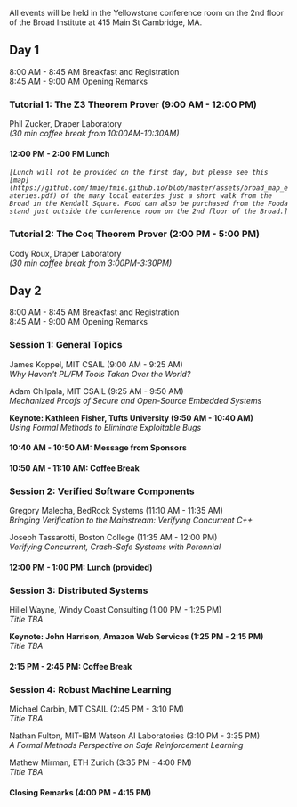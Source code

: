 All events will be held in the Yellowstone conference room on the 2nd floor of the Broad Institute at 415 Main St Cambridge, MA.

## Day 1
8:00 AM - 8:45 AM Breakfast and Registration  
8:45 AM - 9:00 AM Opening Remarks  

### Tutorial 1: The Z3 Theorem Prover (9:00 AM - 12:00 PM)
Phil Zucker, Draper Laboratory    
_(30 min coffee break from 10:00AM-10:30AM)_
 
#### 12:00 PM - 2:00 PM Lunch  
_`[Lunch will not be provided on the first day, but please see this [map](https://github.com/fmie/fmie.github.io/blob/master/assets/broad_map_eateries.pdf) of the many local eateries just a short walk from the Broad in the Kendall Square. Food can also be purchased from the Fooda stand just outside the conference room on the 2nd floor of the Broad.]`_

### Tutorial 2: The Coq Theorem Prover (2:00 PM - 5:00 PM)
Cody Roux, Draper Laboratory  
_(30 min coffee break from 3:00PM-3:30PM)_

## Day 2
8:00 AM - 8:45 AM Breakfast and Registration  
8:45 AM - 9:00 AM Opening Remarks

### Session 1: General Topics
James Koppel, MIT CSAIL  (9:00 AM - 9:25 AM)  
_Why Haven't PL/FM Tools Taken Over the World?_  

Adam Chilpala, MIT CSAIL (9:25 AM - 9:50 AM)  
_Mechanized Proofs of Secure and Open-Source Embedded Systems_  

**Keynote: Kathleen Fisher, Tufts University (9:50 AM - 10:40 AM)**  
_Using Formal Methods to Eliminate Exploitable Bugs_  

#### 10:40 AM - 10:50 AM: Message from Sponsors
#### 10:50 AM - 11:10 AM: Coffee Break

### Session 2: Verified Software Components
Gregory Malecha, BedRock Systems (11:10 AM - 11:35 AM)  
_Bringing Verification to the Mainstream: Verifying Concurrent C++_  

Joseph Tassarotti, Boston College (11:35 AM - 12:00 PM)  
_Verifying Concurrent, Crash-Safe Systems with Perennial_  

#### 12:00 PM - 1:00 PM: Lunch (provided)  

### Session 3: Distributed Systems
Hillel Wayne, Windy Coast Consulting (1:00 PM - 1:25 PM)  
_Title TBA_  

**Keynote: John Harrison, Amazon Web Services (1:25 PM - 2:15 PM)**  
_Title TBA_  

#### 2:15 PM - 2:45 PM: Coffee Break

### Session 4: Robust Machine Learning 
Michael Carbin, MIT CSAIL (2:45 PM - 3:10 PM)  
_Title TBA_  

Nathan Fulton, MIT-IBM Watson AI Laboratories (3:10 PM - 3:35 PM)  
_A Formal Methods Perspective on Safe Reinforcement Learning_  

Mathew Mirman, ETH Zurich (3:35 PM - 4:00 PM)   
_Title TBA_  

#### Closing Remarks (4:00 PM - 4:15 PM)
